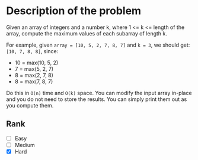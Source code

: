 # Description of the problem

Given an array of integers and a number k, 
where 1 <= k <= length of the array, 
compute the maximum values of each subarray of length k.

For example, given `array = [10, 5, 2, 7, 8, 7]` and `k = 3`, 
we should get: `[10, 7, 8, 8]`, since:

* 10 = max(10, 5, 2)
* 7 = max(5, 2, 7)
* 8 = max(2, 7, 8)
* 8 = max(7, 8, 7)

Do this in `O(n)` time and `O(k)` space. 
You can modify the input array in-place 
and you do not need to store the results. 
You can simply print them out as you compute them.

## Rank 

- [ ] Easy
- [ ] Medium
- [x] Hard